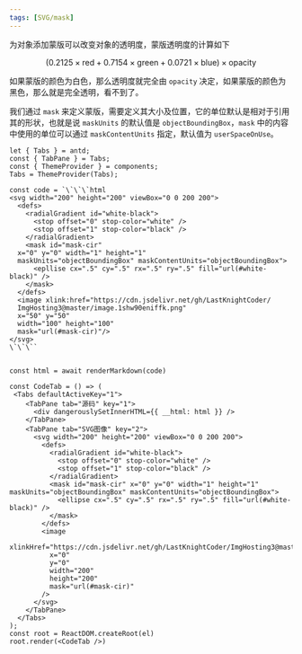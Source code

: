 ```yaml
---
tags: [SVG/mask]
---
```


为对象添加蒙版可以改变对象的透明度，蒙版透明度的计算如下

$$
(0.2125 \times \text{red} + 0.7154 \times \text{green} + 0.0721 \times \text{blue}) \times \text{opacity}
$$

如果蒙版的颜色为白色，那么透明度就完全由 `opacity` 决定，如果蒙版的颜色为黑色，那么就是完全透明，看不到了。

我们通过 `mask` 来定义蒙版，需要定义其大小及位置，它的单位默认是相对于引用其的形状，也就是说 `maskUnits` 的默认值是 `objectBoundingBox`，`mask` 中的内容中使用的单位可以通过 `maskContentUnits` 指定，默认值为 `userSpaceOnUse`。

```antd
let { Tabs } = antd;
const { TabPane } = Tabs;
const { ThemeProvider } = components;
Tabs = ThemeProvider(Tabs);

const code = `\`\`\`html
<svg width="200" height="200" viewBox="0 0 200 200">
  <defs>
    <radialGradient id="white-black">
      <stop offset="0" stop-color="white" />
      <stop offset="1" stop-color="black" />
    </radialGradient>
    <mask id="mask-cir" 
  x="0" y="0" width="1" height="1" 
  maskUnits="objectBoundingBox" maskContentUnits="objectBoundingBox">
      <epllise cx=".5" cy=".5" rx=".5" ry=".5" fill="url(#white-black)" />
    </mask>
  </defs>
  <image xlink:href="https://cdn.jsdelivr.net/gh/LastKnightCoder/
  ImgHosting3@master/image.1shw90eniffk.png"
  x="50" y="50"
  width="100" height="100"
  mask="url(#mask-cir)"/>
</svg>
\`\`\``


const html = await renderMarkdown(code)

const CodeTab = () => (
 <Tabs defaultActiveKey="1">
    <TabPane tab="源码" key="1">
      <div dangerouslySetInnerHTML={{ __html: html }} />
    </TabPane>
    <TabPane tab="SVG图像" key="2">
      <svg width="200" height="200" viewBox="0 0 200 200">
        <defs>
          <radialGradient id="white-black">
            <stop offset="0" stop-color="white" />
            <stop offset="1" stop-color="black" />
          </radialGradient>
          <mask id="mask-cir" x="0" y="0" width="1" height="1" maskUnits="objectBoundingBox" maskContentUnits="objectBoundingBox">
            <ellipse cx=".5" cy=".5" rx=".5" ry=".5" fill="url(#white-black)" />
          </mask>
        </defs>
        <image
          xlinkHref="https://cdn.jsdelivr.net/gh/LastKnightCoder/ImgHosting3@master/image.1shw90eniffk.png"
          x="0"
          y="0"
          width="200"
          height="200"
          mask="url(#mask-cir)"
        />
      </svg>
    </TabPane>
  </Tabs>
);
const root = ReactDOM.createRoot(el)
root.render(<CodeTab />)
```

